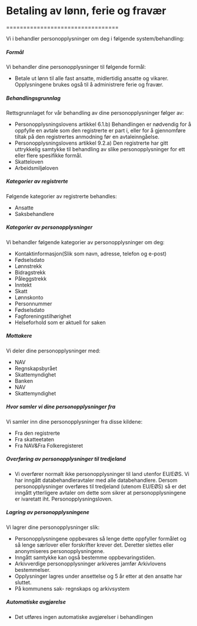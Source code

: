 # Betaling av lønn, ferie og fravær

=================================

  

Vi i behandler personopplysninger om deg i følgende system/behandling:

  

##### Formål

Vi behandler dine personopplysninger til følgende formål:

*   Betale ut lønn til alle fast ansatte, midlertidig ansatte og vikarer. Opplysningene brukes også til å administrere ferie og fravær.

##### Behandlingsgrunnlag

Rettsgrunnlaget for vår behandling av dine personopplysninger følger av:

*   Personopplysningslovens artikkel 6.1.b) Behandlingen er nødvendig for å oppfylle en avtale som den registrerte er part i, eller for å gjennomføre tiltak på den registrertes anmodning før en avtaleinngåelse.
*   Personopplysningslovens artikkel 9.2.a) Den registrerte har gitt uttrykkelig samtykke til behandling av slike personopplysninger for ett eller flere spesifikke formål.
*   Skatteloven
*   Arbeidsmiljøloven

##### Kategorier av registrerte

Følgende kategorier av registrerte behandles:

*   Ansatte
*   Saksbehandlere

##### Kategorier av personopplysninger

Vi behandler følgende kategorier av personopplysninger om deg:

*   Kontaktinformasjon(Slik som navn, adresse, telefon og e-post)
*   Fødselsdato
*   Lønnstrekk
*   Bidragstrekk
*   Påleggstrekk
*   Inntekt
*   Skatt
*   Lønnskonto
*   Personnummer
*   Fødselsdato
*   Fagforeningstilhørighet
*   Helseforhold som er aktuell for saken

##### Mottakere

Vi deler dine personopplysninger med:

*   NAV
*   Regnskapsbyrået
*   Skattemyndighet
*   Banken
*   NAV
*   Skattemyndighet

##### Hvor samler vi dine personopplysninger fra

Vi samler inn dine personopplysninger fra disse kildene:

*   Fra den registrerte
*   Fra skatteetaten
*   Fra NAV&Fra Folkeregisteret

##### Overføring av personopplysninger til tredjeland

*   Vi overfører normalt ikke personopplysninger til land utenfor EU/EØS. Vi har inngått databehandleravtaler med alle databehandlere. Dersom personopplysninger overføres til tredjeland (utenom EU/EØS) så er det inngått ytterligere avtaler om dette som sikrer at personopplysningene er ivaretatt iht. Personopplysningsloven.

##### Lagring av personopplysningene

Vi lagrer dine personopplysninger slik:

*   Personopplysningene oppbevares så lenge dette oppfyller formålet og så lenge særlover eller forskrifter krever det. Deretter slettes eller anonymiseres personopplysningene.
*   Inngått samtykke kan også bestemme oppbevaringstiden.
*   Arkivverdige personopplysninger arkiveres jamfør Arkivlovens bestemmelser.
*   Opplysninger lagres under ansettelse og 5 år etter at den ansatte har sluttet.
*   På kommunens sak- regnskaps og arkivsystem

##### Automatiske avgjørelse

*   Det utføres ingen automatiske avgjørelser i behandlingen